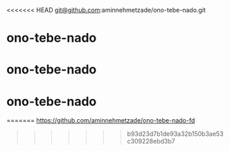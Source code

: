 <<<<<<< HEAD
git@github.com:aminnehmetzade/ono-tebe-nado.git
# ono-tebe-nado
# ono-tebe-nado
# ono-tebe-nado
=======
https://github.com/aminnehmetzade/ono-tebe-nado-fd
>>>>>>> b93d23d7b1de93a32b150b3ae53c309228ebd3b7

